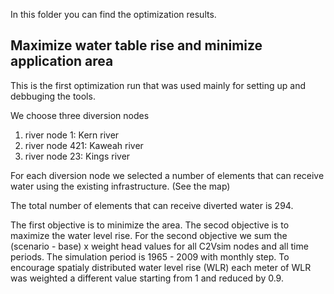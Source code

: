 In this folder you can find the optimization results.

Maximize water table rise and minimize application area
-------
This is the first optimization run that was used mainly for setting up and debbuging the tools.

We choose three diversion nodes 
1. river node 1: Kern river
2. river node 421: Kaweah river
3. river node 23: Kings river

For each diversion node we selected  a number of elements that can receive water using the existing infrastructure. (See the map)

The total number of elements that can receive diverted water is 294.

The first objective is to minimize the area.
The secod objective is to maximize the water level rise.
For the second objective we sum the (scenario - base) x weight head values for all C2Vsim nodes and all time periods. The simulation period is 1965 - 2009 with monthly step.
To encourage spatialy distributed water level rise (WLR) each meter of WLR was weighted a different value starting from 1 and reduced by 0.9.
  